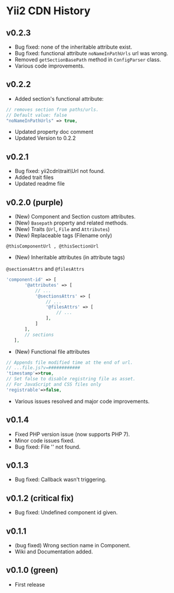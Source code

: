 Yii2 CDN History
=======================

## v0.2.3
* Bug fixed: none of the inheritable attribute exist.
* Bug fixed: functional attribute `noNameInPathUrls` url was wrong.
* Removed `getSectionBasePath` method in `ConfigParser` class.
* Various code improvements.


## v0.2.2
* Added section's functional attribute:

 ```php
// removes section from paths/urls.
// Default value: false
"noNameInPathUrls" => true,
```

* Updated property doc comment
* Updated Version to 0.2.2

## v0.2.1
 * Bug fixed: yii2cdn\trait\Url not found.
 * Added trait files
 * Updated readme file

## v0.2.0 (purple)

 * (New) Component and Section custom attributes.
 * (New) `Basepath` property and related methods.
 * (New) Traits (`Url`, `File` and `Attributes`)
 * (New) Replaceable tags (Filename only)
 
 ```
 @thisComponentUrl , @thisSectionUrl
 ```
 
 * (New) Inheritable attributes (in attribute tags)

 `@sectionsAttrs` and `@filesAttrs`
 
 ```php
'component-id' => [
		'@attributes' => [
			// ...
			'@sectionsAttrs' => [
			    // ...
				'@filesAttrs' => [
		        	// ...
				],
			]
		],
		// sections
	],
```

 * (New) Functional file attributes
 
 ```php
 // Appends file modified time at the end of url.
 // ...file.js?v=############
'timestamp'=>true, 
// Set false to disable registring file as asset.
// For JavaScript and CSS files only
'registrable'=>false, 
```

 * Various issues resolved and major code improvements.

## v0.1.4
 * Fixed PHP version issue (now supports PHP 7).
 * Minor code issues fixed.
 * Bug fixed: File '' not found.

## v0.1.3
 * Bug fixed: Callback wasn't triggering.

## v0.1.2 (critical fix)
 * Bug fixed: Undefined component id given.
 
## v0.1.1
 * (bug fixed) Wrong section name in Component.
 * Wiki and Documentation added.
 
## v0.1.0 (green)
 * First release